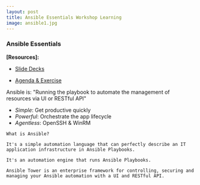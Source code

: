 ```yaml
---
layout: post
title: Ansible Essentials Workshop Learning
image: ansible1.jpg
---
```


### Ansible Essentials

**[Resources]:**

- [Slide Decks](https://network-automation.github.io/linklight/decks/ansible-essentials.html#/)

- [Agenda & Exercise](http://ansible-workshop.redhatgov.io/standard/workshop/index.html)

Ansible is:  "Running the playbook to automate the management of resources via UI or RESTful API"

- *Simple*: Get productive quickly
- *Powerful*: Orchestrate the app lifecycle
- *Agentless*: OpenSSH & WinRM

```
What is Ansible?

It's a simple automation language that can perfectly describe an IT application infrastructure in Ansible Playbooks.

It's an automation engine that runs Ansible Playbooks.

Ansible Tower is an enterprise framework for controlling, securing and managing your Ansible automation with a UI and RESTful API.
```



